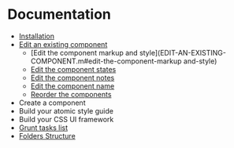 # Documentation

- [Installation](INSTALLATION.md)
- [Edit an existing component](EDIT-AN-EXISTING-COMPONENT.md)
	- [Edit the component markup and style](EDIT-AN-EXISTING-COMPONENT.m#edit-the-component-markup and-style)
	- [Edit the component states](EDIT-AN-EXISTING-COMPONENT.m#edit-the-component-states)
	- [Edit the component notes](EDIT-AN-EXISTING-COMPONENT.m#edit-the-component-notes)
	- [Edit the component name](EDIT-AN-EXISTING-COMPONENT.m#edit-the-component-name)
	- [Reorder the components](EDIT-AN-EXISTING-COMPONENT.m#reorder-the-components)
- Create a component
- Build your atomic style guide
- Build your CSS UI framework
- [Grunt tasks list](GRUNT-TASKS-LIST.md)
- [Folders Structure](FOLDERS-STRUCTURE.md)
